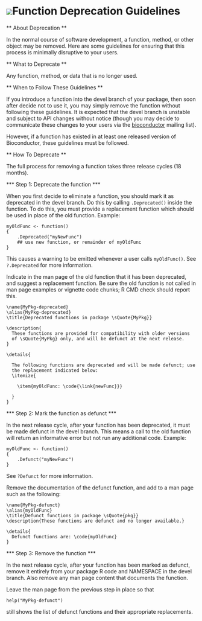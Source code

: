 ![](/images/icons/magnifier.gif)Function Deprecation Guidelines
==================================================

** About Deprecation **

In the normal course of software development, a function, method, or 
other object may be removed. Here are some guidelines for ensuring
that this process is minimally disruptive to your users.

** What to Deprecate **

Any function, method, or data that is no longer used.

** When to Follow These Guidelines **

If you introduce a function into the devel branch of your package, 
then soon after decide not to use it, you may simply remove the function
without following these guidelines. It is expected that the devel
branch is unstable and subject to API changes without notice (though
you may decide to communicate these changes to your users via the
[bioconductor](/help/mailing-list) mailing list).

However, if a function has existed in at least one released version
of Bioconductor, these guidelines must be followed.

** How To Deprecate **

The full process for removing a function takes three release cycles
(18 months).

*** Step 1: Deprecate the function ***

When you first decide to eliminate a function, you should mark it as
deprecated in the devel branch. Do this by calling <code>.Deprecated()</code>
inside the function. To do this, you must provide a replacement function 
which should be used in place of the old function. Example:

    myOldFunc <- function()
    {
        .Deprecated("myNewFunc")
        ## use new function, or remainder of myOldFunc
    }

This causes a warning to be emitted whenever a user calls 
<code>myOldFunc()</code>. See <code>?.Deprecated</code> for more information.

Indicate in the man page of the old function that it has been
deprecated, and suggest a replacement function. Be sure the old
function is not called in man page examples or vignette code chunks; R
CMD check should report this.

    \name{MyPkg-deprecated}
    \alias{MyPkg-deprecated}
    \title{Deprecated functions in package \sQuote{MyPkg}}

    \description{
      These functions are provided for compatibility with older versions
      of \sQuote{MyPkg} only, and will be defunct at the next release.
    }

    \details{
    
      The following functions are deprecated and will be made defunct; use
      the replacement indicated below:
      \itemize{
    
        \item{myOldFunc: \code{\link{newFunc}}}
    
      }
    }
    
*** Step 2: Mark the function as defunct ***

In the next release cycle, after your function has been deprecated, it
must be made defunct in the devel branch.  This means a call to the
old function will return an informative error but not run any
additional code. Example:

    myOldFunc <- function()
    {
        .Defunct("myNewFunc")
    }

See <code>?Defunct</code> for more information.

Remove the documentation of the defunct function, and add to a man
page such as the following:

    \name{MyPkg-defunct}
    \alias{myOldFunc}
    \title{Defunct functions in package \sQuote{pkg}}
    \description{These functions are defunct and no longer available.}

    \details{
      Defunct functions are: \code{myOldFunc}
    }

*** Step 3: Remove the function ***

In the next release cycle, after your function has been marked as defunct,
remove it entirely from your package R code and NAMESPACE in the devel
branch. Also remove any man page content that documents the function.

Leave the man page from the previous step in place so that 

    help("MyPkg-defunct")
    
still shows the list of defunct functions and their appropriate replacements.

